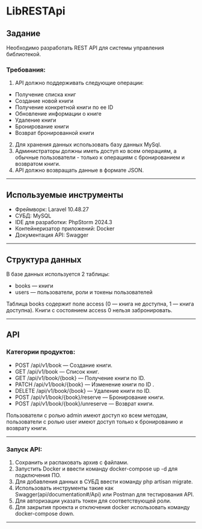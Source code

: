 # LibRESTApi
## Задание
Необходимо разработать REST API для системы управления библиотекой.

### Требования:
1. API должно поддерживать следующие операции:
- Получение списка книг
- Создание новой книги
- Получение конкретной книги по ее ID
- Обновление информации о книге
- Удаление книги
- Бронирование книги
- Возврат бронированной книги
2. Для хранения данных использовать базу данных MySql.
3. Администраторы должны иметь доступ ко всем операциям, а обычные пользователи - только к операциям с бронированием и возвратом книги.
4. API должно возвращать данные в формате JSON.


---

## Используемые инструменты
- Фреймворк: Laravel 10.48.27
- СУБД: MySQL
- IDE для разработки: PhpStorm 2024.3
- Контейнеризатор приложений: Docker
- Документация API: Swagger

---

## Структура данных
В базе данных используется 2 таблицы:
- books — книги
- users — пользователи, роли и токены пользователей


Таблица books содержит поле access (0 — книга не доступна, 1 — книга доступна). Книги с состоянием access 0 нельзя забронировать.

---

## API
### Категории продуктов:
- POST /api/v1/book — Создание книги.
- GET /api/v1/book — Список книг.
- GET /api/v1/book/{book} — Получение книги по ID.
- PATCH /api/v1/book/{book} — Изменение книги по ID .
- DELETE /api/v1/book/{book} — Удаление книги по ID.
- POST /api/v1/book/{book}/reserve — Бронирование книги.
- POST /api/v1/book/{book}/unreserve — Возврат книги.

Пользователи с ролью admin имеют доступ ко всем методам, пользователи с ролью user имеют доступ только к бронированию и возврату книги.

---

 ### Запуск API:
1. Сохранить и распаковать архив с файлами.
2. Запустить Docker и ввести команду docker-compose up -d для подключения ПО.
3. Для добавления данных в СУБД ввести команду php artisan migrate.
4. Использовать инструменты такие как Swagger(api/documentation#/Api) или Postman для тестирования API.
5. Для авторизации указать токен для соответствующей роли.
6. Для закрытия проекта и отключения docker использовать команду docker-compose down.

---

